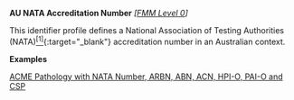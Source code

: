 **AU NATA Accreditation Number**  *[[FMM Level 0](guidance.html)]*

This identifier profile defines a National Association of Testing Authorities (NATA)[<sup>[1]</sup>](https://www.nata.com.au/){:target="_blank"} accreditation number in an Australian context.

**Examples**

[ACME Pathology with NATA Number, ARBN, ABN, ACN, HPI-O, PAI-O and CSP](Organization-f799e349-0385-4fbc-a2aa-b5b50af957ea.html)